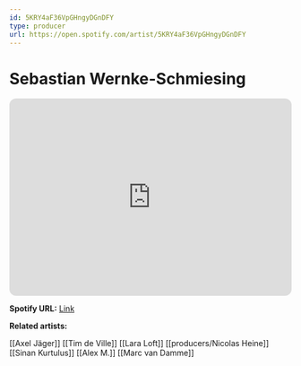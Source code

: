 ```yaml
---
id: 5KRY4aF36VpGHngyDGnDFY
type: producer
url: https://open.spotify.com/artist/5KRY4aF36VpGHngyDGnDFY
---
```

# Sebastian Wernke-Schmiesing

<iframe style="border-radius:12px" src="https://open.spotify.com/embed/artist/5KRY4aF36VpGHngyDGnDFY" width="100%" height="352" frameBorder="0" allowfullscreen="" allow="autoplay; clipboard-write; encrypted-media; fullscreen; picture-in-picture" loading="lazy"></iframe>

**Spotify URL:** [Link](https://open.spotify.com/artist/5KRY4aF36VpGHngyDGnDFY)

**Related artists:**

[[Axel Jäger]]
[[Tim de Ville]]
[[Lara Loft]]
[[producers/Nicolas Heine]]
[[Sinan Kurtulus]]
[[Alex M.]]
[[Marc van Damme]]
